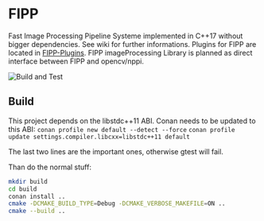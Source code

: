 # FIPP
Fast Image Processing Pipeline Systeme implemented in C++17 without bigger dependencies. See wiki for further informations.
Plugins for FIPP are located in [FIPP-Plugins](https://github.com/mual-de/FIPP-Plugins).
FIPP imageProcessing Library is planned as direct interface between FIPP and opencv/nppi.

![Build and Test](https://github.com/mual-de/FIPP/actions/workflows/build_cpp.yml/badge.svg)


## Build

This project depends on the libstdc++11 ABI. Conan needs to be updated to this ABI:
`conan profile new default --detect --force`
`conan profile update settings.compiler.libcxx=libstdc++11 default`

The last two lines are the important ones, otherwise gtest will fail.

Than do the normal stuff:
```bash
mkdir build
cd build
conan install ..
cmake -DCMAKE_BUILD_TYPE=Debug -DCMAKE_VERBOSE_MAKEFILE=ON ..
cmake --build ..
```